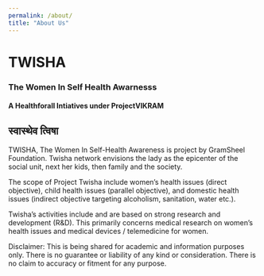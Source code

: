 ```yaml
---
permalink: /about/
title: "About Us"
---
```


# TWISHA 
### The Women In Self Health Awarnesss
#### A Healthforall Intiatives under ProjectVIKRAM

## स्वास्थेव त्विषा
TWISHA, The Women In Self-Health Awareness is project by GramSheel Foundation. Twisha network envisions the lady as the epicenter of the social unit, next her kids, then family and the society.

The scope of Project Twisha include women’s health issues (direct objective), child health issues (parallel objective), and domestic health issues (indirect objective targeting alcoholism, sanitation, water etc.).

Twisha’s activities include and are based on strong research and development (R&D). This primarily concerns medical research on women’s health issues and medical devices / telemedicine for women.

Disclaimer: This is being shared for academic and information purposes only. There is no guarantee or liability of any kind or consideration. There is no claim to accuracy or fitment for any purpose.





